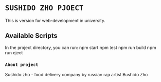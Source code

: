 # `SUSHIDO ZHO PJOECT`

This is version for web-development in university.

## Available Scripts

In the project directory, you can run:
npm start
npm test
npm run build
npm run eject

### `About project`

Sushido zho - food delivery company by russian rap artist Bushido Zho

